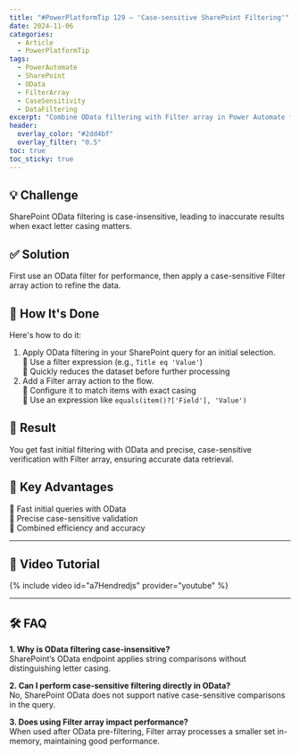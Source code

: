 ```yaml
---
title: "#PowerPlatformTip 129 – 'Case-sensitive SharePoint Filtering'"
date: 2024-11-06
categories:
  - Article
  - PowerPlatformTip
tags:
  - PowerAutomate
  - SharePoint
  - OData
  - FilterArray
  - CaseSensitivity
  - DataFiltering
excerpt: "Combine OData filtering with Filter array in Power Automate for precise, case-sensitive SharePoint queries."
header:
  overlay_color: "#2dd4bf"
  overlay_filter: "0.5"
toc: true
toc_sticky: true
---
```


## 💡 Challenge
SharePoint OData filtering is case-insensitive, leading to inaccurate results when exact letter casing matters.

## ✅ Solution
First use an OData filter for performance, then apply a case-sensitive Filter array action to refine the data.

## 🔧 How It's Done
Here's how to do it:
1. Apply OData filtering in your SharePoint query for an initial selection.  
   🔸 Use a filter expression (e.g., `Title eq 'Value'`)  
   🔸 Quickly reduces the dataset before further processing  
2. Add a Filter array action to the flow.  
   🔸 Configure it to match items with exact casing  
   🔸 Use an expression like `equals(item()?['Field'], 'Value')`  

## 🎉 Result
You get fast initial filtering with OData and precise, case-sensitive verification with Filter array, ensuring accurate data retrieval.

## 🌟 Key Advantages
🔸 Fast initial queries with OData  
🔸 Precise case-sensitive validation  
🔸 Combined efficiency and accuracy

---

## 🎥 Video Tutorial
{% include video id="a7Hendredjs" provider="youtube" %}

---

## 🛠️ FAQ
**1. Why is OData filtering case-insensitive?**  
SharePoint’s OData endpoint applies string comparisons without distinguishing letter casing.

**2. Can I perform case-sensitive filtering directly in OData?**  
No, SharePoint OData does not support native case-sensitive comparisons in the query.

**3. Does using Filter array impact performance?**  
When used after OData pre-filtering, Filter array processes a smaller set in-memory, maintaining good performance.
